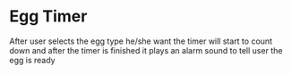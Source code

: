 
# Egg Timer
After user selects the egg type he/she want the timer will start to count down and after the timer is finished it plays an alarm sound to tell user the egg is ready

